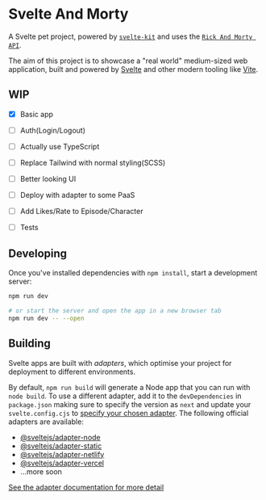 # Svelte And Morty

A Svelte pet project, powered by [`svelte-kit`](https://github.com/sveltejs/kit/tree/master/packages/create-svelte) and uses the [`Rick And Morty API`](https://rickandmortyapi.com/).

The aim of this project is to showcase a "real world" medium-sized web application, built and powered by [Svelte](https://svelte.dev/) and other modern tooling like [Vite](https://vitejs.dev/).

## WIP

- [x] Basic app
- [ ] Auth(Login/Logout)
- [ ] Actually use TypeScript
- [ ] Replace Tailwind with normal styling(SCSS)
- [ ] Better looking UI
- [ ] Deploy with adapter to some PaaS
- [ ] Add Likes/Rate to Episode/Character
- [ ] Tests


## Developing

Once you've installed dependencies with `npm install`, start a development server:

```bash
npm run dev

# or start the server and open the app in a new browser tab
npm run dev -- --open
```

## Building

Svelte apps are built with _adapters_, which optimise your project for deployment to different environments.

By default, `npm run build` will generate a Node app that you can run with `node build`. To use a different adapter, add it to the `devDependencies` in `package.json` making sure to specify the version as `next` and update your `svelte.config.cjs` to [specify your chosen adapter](https://kit.svelte.dev/docs#configuration-adapter). The following official adapters are available:

- [@sveltejs/adapter-node](https://github.com/sveltejs/kit/tree/master/packages/adapter-node)
- [@sveltejs/adapter-static](https://github.com/sveltejs/kit/tree/master/packages/adapter-static)
- [@sveltejs/adapter-netlify](https://github.com/sveltejs/kit/tree/master/packages/adapter-netlify)
- [@sveltejs/adapter-vercel](https://github.com/sveltejs/kit/tree/master/packages/adapter-vercel)
- ...more soon

[See the adapter documentation for more detail](https://kit.svelte.dev/docs#adapters)
